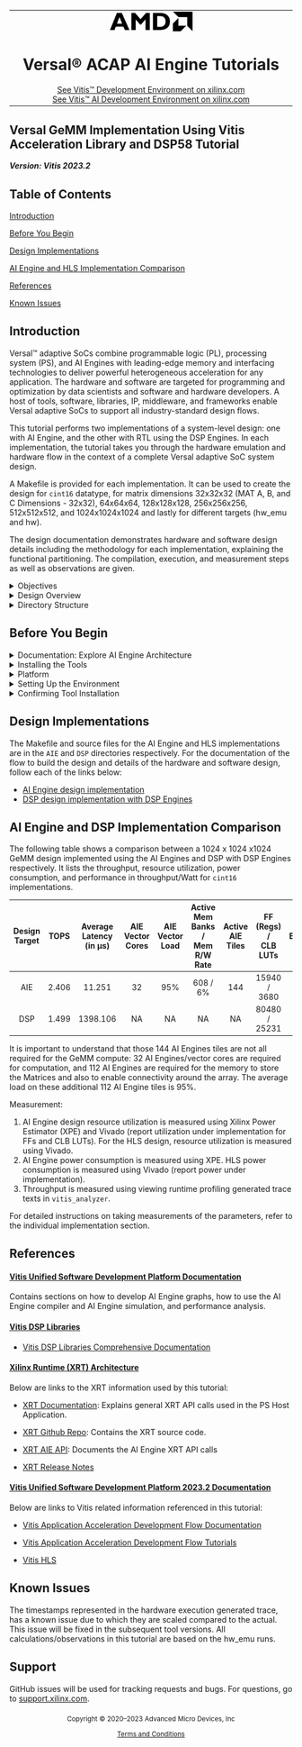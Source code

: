 ﻿<table class="sphinxhide" width="100%">
 <tr width="100%">
    <td align="center"><img src="https://raw.githubusercontent.com/Xilinx/Image-Collateral/main/xilinx-logo.png" width="30%"/><h1>Versal® ACAP AI Engine Tutorials</h1>
    <a href="https://www.xilinx.com/products/design-tools/vitis.html">See Vitis™ Development Environment on xilinx.com</br></a>
    <a href="https://www.xilinx.com/products/design-tools/vitis/vitis-ai.html">See Vitis™ AI Development Environment on xilinx.com</a>
    </td>
 </tr>
</table>

## Versal GeMM Implementation Using Vitis Acceleration Library and DSP58 Tutorial

***Version: Vitis 2023.2***

## Table of Contents

[Introduction](#introduction)

[Before You Begin](#Before-you-Begin)

[Design Implementations](#Design-Implementations)

[AI Engine and HLS Implementation Comparison](#AI-Engine-and-HLS-Implementation-Comparison)

[References](#References)

[Known Issues](#Known-Issues)

## Introduction

Versal™ adaptive SoCs combine programmable logic (PL), processing system (PS), and AI Engines with leading-edge memory and interfacing technologies to deliver powerful heterogeneous acceleration for any application. The hardware and software are targeted for programming and optimization by data scientists and software and hardware developers. A host of tools, software, libraries, IP, middleware, and frameworks enable Versal adaptive SoCs to support all industry-standard design flows.

This tutorial performs two implementations of a system-level design: one with AI Engine, and the other with RTL using the DSP Engines. In each implementation, the tutorial takes you through the hardware emulation and hardware flow in the context of a complete Versal adaptive SoC system design.

A Makefile is provided for each implementation. It can be used to create the design for `cint16` datatype, for matrix dimensions 32x32x32 (MAT A, B, and C Dimensions - 32x32), 64x64x64, 128x128x128, 256x256x256, 512x512x512, and 1024x1024x1024 and lastly for different targets (hw_emu and hw).

The design documentation demonstrates hardware and software design details including the methodology for each implementation, explaining the functional partitioning. The compilation, execution, and measurement steps as well as observations are given.

<details>
  <summary>Objectives</summary> 
	
### Objectives

After completing the tutorial, you should be able to:

* Develop a system-level GeMM design by identifying an algorithm and deploying it on AI Engines or PL and DSP Engines. 
* Build a complete system design by going through the following steps in the Vitis flow:
  * Create the AI Engine Adaptive Data Flow API (ADF) graph.
  * Compile the A72 host application and compiling PL kernels.
  * Use the Vitis compiler (V++) to link the AI Engine and HLS kernels with the platform.
  * Package the design.
  * Run the design through the hardware emulation and hardware flow in a mixed SystemC/RTL cycle-accurate/QEMU-based simulator.
* Understand graph control APIs for AI Engine implementation and HLS APIs for controlling HLS/PL kernels.
* Understand the methodological differences between a design created using AI Engines and a design created using PL and DSP Engines.
* Understand metrics including utilization, performance/throughput, and power across various instances of FFT arrays of different dimensions.

</details>

<details>
  <summary>Design Overview</summary> 
 
### Design Overview

#### AIE
In this design, the multiplication of 2 square matrices (MatA and MatB) is done using a 32-AIE core overlay. MatA is
divided into 8 x 4 blocks and MatB into 4 x 8 blocks. MatA input is provided 1x4 block at a time, using 4 input streams,
and MatB is provided using 32 input streams for each 4x8 blocks. Output Matrix MatC is divided into 8x8 blocks and is given out
as 1x8block at a time using 8 output streams. 32 core overlay is chosen to keep the core overlay same across all Matrx
Dimensions, 32x32x32-64x64x64 onwards to 1024x1024x1024 and keep the performance high.

#### DSP
In this design, Matrix multiplication is implemented using Systolic array of 1024 DSP58 Engines. There are 32 DSP58 cascade chains, 
each chain has 32 DSP58s. Matrix-Matrix multiplication is decomposed into Matrix-Vector multiplication. One Matrix B column vector
is multiplied by each row of Matrix A. This is achieved by broadcasting Matrix B column vector to DSPs at the same position in each cascade chain, while all 1K elements of Matrix A are read and each element drives one Port A of DSP58. One cascade chain implements
one column vector and one row vector multiplication. This operation completes in 32 clocks.

Thus 32x32 matrix is the basic matrix multiplication unit. Larger matrices are broken down into submatrices of size 32x32, and each 
32x32 submatrix of Matrix A is multiplied with each submatrix of Matrix B. For larger matrix multiplication, partial sum needs to be 
stored, read back, added to the new value and stored back.

</details>

<details>
  <summary>Directory Structure</summary> 
	
### Directory Structure

```
GeMM_AIEvsDSP
|__AIE......................contains AI Engine implementation
|    |Makefile....................with recipes for each step of the design compilation
|    |images......................contains images used for AI Engine Design documentation
|    |description.json............required for internal regression 
|    |multi_params.json...........required for internal regression 
|    |build.......................created and contains subfolders from design build
|    |design......................contains source and include files
|    |      |aie_src....................contains all the aie source files and aiesimulator input files
|    |      |      |aiesim_data.................contains all the files for the aiesimulator input
|    |      |pl_src.....................contains all the data mover source files
|    |      |host_app_src...............contains host application source files
|    |      |system_configs.............contains all system configuration files
|    |      |profiling_configs..........contains xrt.ini file
|    |      |exec_files.................contains hw_emu launch script
|    |      |vivado_metrics_scripts.....contains script for reporting utilisation and power from vivado
|__DSP......................contains DSP implementation targeting DSP Engines
|    |Makefile....................with recipes for each step of the design compilation
|    |images......................contains images used for DSP Design documentation
|    |description.json............required for XOAH
|    |multi_params.json...........required for XOAH
|    |build.......................created and contains subfolders from design build
|    |design......................contains source and include files
|    |      |pl_src.....................contains all GeMM and data mover source files
|    |      |host_app_src...............contains host application source files
|    |      |system_configs.............contains all system configuration files
|    |      |profiling_configs..........contains xrt.ini file
|    |      |exec_files.................contains hw_emu launch script
|    |      |vivado_metrics_scripts.....contains script for reporting utilisation and power from vivado
```
</details>

## Before You Begin

<details>
	
<summary>Documentation: Explore AI Engine Architecture</summary> 

### Documentation: Explore AI Engine Architecture

* [AI Engine Development Design Process](https://www.xilinx.com/support/documentation-navigation/design-process/ai-engine-development.html)

* [AM009 AI Engine Architecture Manual](https://docs.amd.com/r/en-US/am009-versal-ai-engine/Revision-History)

* [Versal ACAP AI Engines for Dummies](https://forums.xilinx.com/t5/Design-and-Debug-Techniques-Blog/Versal-ACAP-AI-Engines-for-Dummies/ba-p/1132493)

</details>

<details>
<summary>Installing the Tools</summary> 
	
### Installing the Tools

* [AI Engine Tools Lounge](https://www.xilinx.com/member/versal_ai_tools_ea.html)

* [AI Engine Documentation](https://www.xilinx.com/products/design-tools/vitis/vitis-ai.html)

To build and run the GeMM tutorial (AI Engine and HLS implementations), perform the following steps:

* Install the [Vitis Software Platform](https://www.xilinx.com/products/design-tools/vitis/vitis-platform.html).

* Obtain licenses for AI Engine tools.

* Follow the instructions in [Installing Xilinx Runtime and Platforms](https://docs.amd.com/r/en-US/ug1393-vitis-application-acceleration/Installing-Xilinx-Runtime-and-Platforms) (XRT).

* Download and set up the [VCK190 Vitis Platform]( https://www.xilinx.com/support/download/index.html/content/xilinx/en/downloadNav/embedded-platforms.html).

</details>

<details>
<summary>Platform</summary> 

### Platform

Before beginning the tutorial, make sure you have read and followed the [Vitis Software Platform Release Notes (v2023.2)](https://docs.amd.com/r/en-US/ug1393-vitis-application-acceleration/Vitis-Software-Platform-Release-Notes) for setting up software and installing the VCK190 base platform.

This tutorial targets the [VCK190 production board](https://www.xilinx.com/products/boards-and-kits/vck190.html). If you have already purchased this board, download the necessary files from the lounge and ensure you have the correct licenses installed. If you do not have a board and the required license, contact your AMD sales team.

</details>

<details>
<summary>Setting Up the Environment</summary>
 
### Setting up the Environment

When the elements of the Vitis software platform are installed, update the shell environment script. Set the environment variables to your system-specific paths.

To set up XRT, if you have not done this already, run the following command:

```
* source \<XRT-Location\>/setup.sh
```

In the design directory of each implementation, edit `sample_env_setup.sh` script with your file paths, then source the environment script: 

```bash
source sample_env_setup.sh
``` 

The script sets up the environment variables and sources scripts explained below:

1. The `PLATFORM_REPO_PATHS` environment variable is based on where you downloaded the platform.
2. The `XILINX_TOOLS_LOCATION` path to the AMD tools is used to source the `settings64.sh` script.
3. The `XLNX_VERSAL` path to the `xilinx-versal-common-v2023.2` directory is used in the step below.
4. The platform is set up by running the `xilinx-versal-common-v2023.2/environment-setup-cortexa72-cortexa53-xilinx-linux` script as provided in the platform download This script sets up the `SDKTARGETSYSROOT` and `CXX` variables. If the script is not present, you _must_ run the `xilinx-versal-common-v2023.2/sdk.sh` script.
5. `DSPLIB_VITIS` is the path to the downloaded Vitis Libraries. This is only required for the AI Engine implementation.
6. In the script, you can optionally set up an `XRT_ROOT` environment variable, pointing to XRT - RPMs, which can be packaged in the Vitis compiler packaging step. If it is not set up, this environment variable is automatically excluded from packaging.
7. The script also sets up the `PLATFORM` variable pointing to the required `.xpfm` file of the target platform set by the variable `tgt_plat`.

</details>

<details>
<summary>Confirming Tool Installation</summary> 
	
### Confirming Tool Installation

To confirm that you have installed the correct tools, run the following command: 

```bash
which vitis
which aiecompiler
```

To confirm you have the VCK190 base platform, run the following command: 

```bash
platforminfo --list | grep -m 1 -A 9 vck190
```

The output of the above command should be as follows:

```bash
 "baseName": "xilinx_vck190_base_202320_1",
            "version": "1.0",
            "type": "sdsoc",
            "dataCenter": "false",
            "embedded": "true",
            "externalHost": "false",
            "serverManaged": "false",
            "platformState": "pre_synth",
            "usesPR": "false",
```

</details>

## Design Implementations

The Makefile and source files for the AI Engine and HLS implementations are in the `AIE` and `DSP` directories respectively. For the documentation of the flow to build the design and details of the hardware and software design, follow each of the links below:

* [AI Engine design implementation](AIE)
* [DSP design implementation with DSP Engines](DSP)

## AI Engine and DSP Implementation Comparison

The following table shows a comparison between a 1024 x 1024 x1024 GeMM design implemented using the AI Engines and DSP with DSP Engines respectively. It lists the throughput, resource utilization, power consumption, and performance in throughput/Watt for `cint16` implementations.

| Design Target | TOPS<br/> | Average Latency (in μs) | AIE Vector Cores | AIE Vector Load | Active Mem Banks /<br/> Mem R/W Rate | Active AIE Tiles | FF (Regs) /<br/> CLB LUTs | BRAMs | DSPs | Dynamic Power<br/>(in mW) | TOPS per Watt<br/>(in TOPS/Watt) |
|:-------------:|:----------------------------------:|:-----------------------:|:----------------:|:---------------:|:------------------------------------:|:----------------:|:-------------------------:|:-----:|:----:|:-------------------------:|:---------------------------------------:|
| AIE           | 2.406     | 11.251                  | 32               | 95%             | 608 /<br/>6%                         | 144              | 15940 /<br/> 3680        |0       | 0    | 10132                      |  0.237                         |    
| DSP           | 1.499     |   1398.106              | NA               | NA              | NA                                   | NA               | 80480 /<br/> 25231       | 64     | 1024  | 4765.4                   | 0.186                            |


It is important to understand that those 144 AI Engines tiles are not all required for the GeMM compute: 32 AI Engines/vector cores are required for computation, and 112 AI Engines are required for the memory to store the Matrices and also to enable connectivity around the array. The average load on these additional 112 AI Engine tiles is 95%.

Measurement:

1. AI Engine design resource utilization is measured using Xilinx Power Estimator (XPE) and Vivado (report utilization under implementation for FFs and CLB LUTs). For the HLS design, resource utilization is measured using Vivado.
2. AI Engine power consumption is measured using XPE. HLS power consumption is measured using Vivado (report power under implementation).
3. Throughput is measured using viewing runtime profiling generated trace texts in `vitis_analyzer`.

For detailed instructions on taking measurements of the parameters, refer to the individual implementation section.

## References

#### [Vitis Unified Software Development Platform Documentation](https://docs.amd.com/v/u/en-US/ug1416-vitis-documentation)

Contains sections on how to develop AI Engine graphs, how to use the AI Engine compiler and AI Engine simulation, and performance analysis.

#### [Vitis DSP Libraries](https://github.com/Xilinx/Vitis_Libraries/tree/master/dsp)

* [Vitis DSP Libraries Comprehensive Documentation](https://docs.amd.com/r/en-US/Vitis_Libraries/dsp/index.html) 


#### [Xilinx Runtime (XRT) Architecture](https://xilinx.github.io/XRT/master/html/index.html)

Below are links to the XRT information used by this tutorial: 

* [XRT Documentation](https://xilinx.github.io/XRT/master/html/index.html): Explains general XRT API calls used in the PS Host Application. 

* [XRT Github Repo](https://github.com/Xilinx/XRT): Contains the XRT source code. 

* [XRT AIE API](https://github.com/Xilinx/XRT/blob/master/src/runtime_src/core/include/experimental/xrt_aie.h): Documents the AI Engine XRT API calls

* [XRT Release Notes](https://www.xilinx.com/support/documentation/sw_manuals/xilinx2023_2/ug1451-xrt-release-notes.pdf)


#### [Vitis Unified Software Development Platform 2023.2 Documentation](https://docs.amd.com/v/u/en-US/ug1416-vitis-documentation)


Below are links to Vitis related information referenced in this tutorial:

* [Vitis Application Acceleration Development Flow Documentation](https://docs.amd.com/r/en-US/ug1393-vitis-application-acceleration)

* [Vitis Application Acceleration Development Flow Tutorials](https://github.com/Xilinx/Vitis-Tutorials)

* [Vitis HLS](https://docs.amd.com/r/en-US/ug1399-vitis-hls)

## Known Issues

The timestamps represented in the hardware execution generated trace, has a known issue due to which they are scaled compared to the actual. This issue will be fixed in the subsequent tool versions. All calculations/observations in this tutorial are based on the hw_emu runs.

## Support

GitHub issues will be used for tracking requests and bugs. For questions, go to [support.xilinx.com](http://support.xilinx.com/).



<p class="sphinxhide" align="center"><sub>Copyright © 2020–2023 Advanced Micro Devices, Inc</sub></p>

<p class="sphinxhide" align="center"><sup><a href="https://www.amd.com/en/corporate/copyright">Terms and Conditions</a></sup></p>
